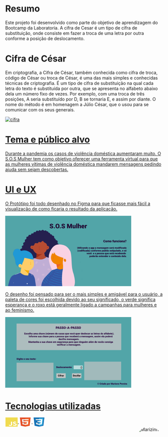 # Resumo

Este projeto foi desenvolvido como parte do objetivo de aprendizagem do Bootcamp da Laboratoria. A cifra de Cesar é um tipo de cifra de substituição, onde consiste em fazer a troca de uma letra por outra conforme a posição de deslocamento.

# Cifra de César

<p>Em criptografia, a Cifra de César, também conhecida como cifra de troca, código de César ou troca de César, é uma das mais simples e conhecidas técnicas de criptografia. É um tipo de cifra de substituição na qual cada letra do texto é substituída por outra, que se apresenta no alfabeto abaixo dela um número fixo de vezes. Por exemplo, com uma troca de três posições, A seria substituído por D, B se tornaria E, e assim por diante. O nome do método é em homenagem a Júlio César, que o usou para se comunicar com os seus generais.</p>
 <nav>
  <a href="https://pt.wikipedia.org/wiki/Cifra_de_César">
  <img  alt="cifra" height="150"  src="src/img/cifracesar"></img>

  </nav>

# Tema e público alvo

Durante a pandemia os casos de violência doméstica aumentaram muito. O S.O.S Mulher tem como objetivo oferecer uma ferramenta virtual para que as mulheres vítimas de violência doméstica mandarem mensagens pedindo ajuda sem sejam descobertas.

# UI e UX

 <p>O Protótipo foi todo desenhado no Figma para que ficasse mais fácil a visualização de como ficaria o resultado da aplicação.</p>

 <img src="src/img/layoutone.png" alt="layout1" width="80%">

 <p>O desenho foi pensado para ser o mais simples e amigável para o usuário, a paleta de cores foi escolhida devido ao seu significado, o verde significa esperança e o roxo está geralmente ligado a campanhas para mulheres e ao feminismo.</p>
 
<img src="src/img/layouttwo.png" alt="layout2" width="80%">
 
 # Tecnologias utilizadas
 <article>
  <img align="center" alt="Mari-Js" height="30" width="40" src="https://raw.githubusercontent.com/devicons/devicon/master/icons/javascript/javascript-plain.svg">
  <img align="center" alt="Mari-HTML" height="30" width="40" src="https://raw.githubusercontent.com/devicons/devicon/master/icons/html5/html5-original.svg">
  <img align="center" alt="mari-CSS" height="30" width="40" src="https://raw.githubusercontent.com/devicons/devicon/master/icons/css3/css3-original.svg">
   </article>
   
   <footer>
  <nav>
  <a href="https://github.com/Marione-Tainara">
  <img align="right" alt="Marizinha1" height="150" style="border-radius:50px;" src="https://i.pinimg.com/originals/e8/61/6a/e8616a622c61f65bc65b6b0baabcc9ac.jpg"> 
  <nav>
  </footer>
